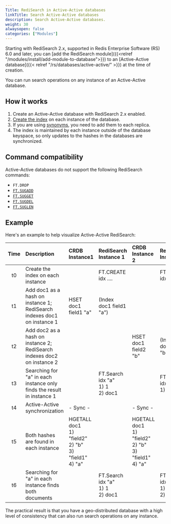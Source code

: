 ```yaml
---
Title: RediSearch in Active-Active databases
linkTitle: Search Active-Active databases
description: Search Active-Active databases.
weight: 30
alwaysopen: false
categories: ["Modules"]
---
```

Starting with RediSearch 2.x, supported in Redis Enterprise Software (RS) 6.0 and later, you can [add the RediSearch module]({{<relref "/modules/install/add-module-to-database">}}) to an [Active-Active database]({{< relref "/rs/databases/active-active/" >}}) at the time of creation.

You can run search operations on any instance of an Active-Active database.

## How it works

1. Create an Active-Active database with RediSearch 2.x enabled.
1. [Create the index](https://redis.io/commands/ft.create/) on each instance of the database.
1. If you are using [synonyms](https://redis.io/docs/stack/search/reference/synonyms/), you need to add them to each replica.
1. The index is maintained by each instance outside of the database keyspace, so only updates to the hashes in the databases are synchronized.

## Command compatibility

Active-Active databases do not support the following RediSearch commands: 

- `FT.DROP`
- [`FT.SUGADD`](https://redis.io/commands/ft.sugadd/)
- [`FT.SUGGET`](https://redis.io/commands/ft.sugget/)
- [`FT.SUGDEL`](https://redis.io/commands/ft.sugdel/)
- [`FT.SUGLEN`](https://redis.io/commands/ft.suglen/)

## Example

Here's an example to help visualize Active-Active RediSearch:

| Time  | Description | CRDB Instance1 | RediSearch Instance 1 | CRDB Instance 2 | RediSearch Instance 2 |
| :---: | :--- | :--- | :--- | :--- | :--- |
|  t0 | Create the index on each instance |  | FT.CREATE idx .... |  | FT.CREATE idx .... |
|  t1 | Add doc1 as a hash on instance 1; RediSearch indexes doc1 on instance 1 | HSET doc1 field1 "a" | (Index doc1 field1 "a") |  |  |
|  t2 | Add doc2 as a hash on instance 2; RediSearch indexes doc2 on instance 2 |  |  | HSET doc1 field2 "b" | (Index doc1 field2 "b") |
|  t3 | Searching for "a" in each instance only finds the result in instance 1 |  | FT.Search idx "a"<br/>1) 1<br/>2) doc1 |  | FT.Search idx "a"<br/>1) 0 |
|  t4 | Active-Active synchronization | - Sync - |  | - Sync - |  |
|  t5 | Both hashes are found in each instance | HGETALL doc1<br/>1) "field2"<br/>2) "b"<br/>3) "field1"<br/>4) "a" |  | HGETALL doc1<br/>1) "field2"<br/>2) "b"<br/>3) "field1"<br/>4) "a" |  |
|  t6 | Searching for "a" in each instance finds both documents |  | FT.Search idx "a"<br/>1) 1<br/>2) doc1 |  | FT.Search idx "a"<br/>1) 1<br/>2) doc1 |

The practical result is that you have a geo-distributed database with a high level of consistency that can also run search operations on any instance.
